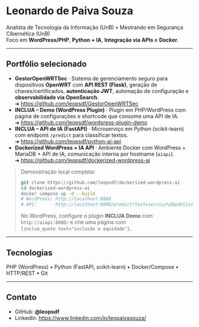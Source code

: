 # Leonardo de Paiva Souza

Analista de Tecnologia da Informação (UnB) • Mestrando em Segurança Cibernética (UnB)  
Foco em **WordPress/PHP**, **Python + IA**, **Integração via APIs** e **Docker**.

---

## Portfólio selecionado
- **GestorOpenWRTSec** · Sistema de gerenciamento seguro para dispositivos **OpenWRT** com **API REST (Flask)**, geração de chaves/certificados, **autenticação JWT**, automação de configuração e **observabilidade via OpenSearch**.  
  ➜ https://github.com/leopsdf/GestorOpenWRTSec
- **INCLUA – Demo (WordPress Plugin)** · Plugin em PHP/WordPress com página de configurações e shortcode que consome uma API de IA.  
  ➜ https://github.com/leopsdf/wordpress-plugin-demo
- **INCLUA – API de IA (FastAPI)** · Microserviço em Python (scikit-learn) com endpoint `/predict` para classificar textos.  
  ➜ https://github.com/leopsdf/python-ai-api
- **Dockerized WordPress + IA API** · Ambiente Docker com WordPress + MariaDB + API de IA; comunicação interna por hostname (`aiapi`).  
  ➜ https://github.com/leopsdf/dockerized-wordpress-ai

> Demonstração local completa:
> ```bash
> git clone https://github.com/leopsdf/dockerized-wordpress-ai
> cd dockerized-wordpress-ai
> docker compose up -d --build
> # WordPress: http://localhost:8080
> # API:       http://localhost:8000/predict?text=serviço%20público
> ```
> No WordPress, configure o plugin **INCLUA Demo** com `http://aiapi:8000/` e crie uma página com  
> `[inclua_quote text="inclusão e equidade"]`.

---

## Tecnologias
PHP (WordPress) • Python (FastAPI, scikit-learn) • Docker/Compose • HTTP/REST • Git

---

## Contato
- GitHub: **@leopsdf**  
- LinkedIn: https://www.linkedin.com/in/leopaivasouza/
